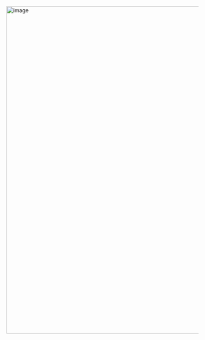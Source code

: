 <img width="1917" height="858" alt="image" src="https://github.com/user-attachments/assets/41112541-05b0-480e-a6e4-55c5d2b2d1db" />

